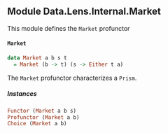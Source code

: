 ## Module Data.Lens.Internal.Market

This module defines the `Market` profunctor

#### `Market`

``` purescript
data Market a b s t
  = Market (b -> t) (s -> Either t a)
```

The `Market` profunctor characterizes a `Prism`.

##### Instances
``` purescript
Functor (Market a b s)
Profunctor (Market a b)
Choice (Market a b)
```


